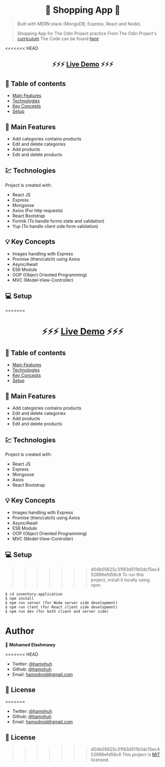 <h1 align="center">  🛒 Shopping App 🛒 </h1>

> Built with MERN stack (MongoDB, Express, React and Node).

> Shopping App for The Odin Project practice
> From The Odin Project's [curriculum](https://www.theodinproject.com/courses/nodejs/lessons/inventory-application)
> The Code can be found [here](https://github.com/hamohuh/inventory-application)

<<<<<<< HEAD
### <h2 align="center"> ⚡️⚡️⚡️ [Live Demo](https://afternoon-atoll-93127.herokuapp.com/) ⚡️⚡️⚡️ </h2>

## 📜 Table of contents

- [Main Features](#main-features)
- [Technologies](#technologies)
- [Key Concepts](#key-concepts)
- [Setup](#setup)

## 🚩 Main Features

- Add categories contains products
- Edit and delete categories
- Add products
- Edit and delete products

## 💹 Technologies

Project is created with:

- React JS
- Express
- Mongoose
- Axios (For http requests)
- React Bootstrap
- Formik (To handle forms state and validation)
- Yup (To handle client side form validation)

## 💡 Key Concepts

- Images handling with Express
- Promise (then/catch) using Axios
- Async/Await
- ES6 Module
- OOP (Object Oriented Programming)
- MVC (Model-View-Controller)

## 💻 Setup

=======
### <h1 align="center">  ⚡️⚡️⚡️ [Live Demo](https://afternoon-atoll-93127.herokuapp.com/) ⚡️⚡️⚡️ </h1>

## 📜 Table of contents
* [Main Features](#main-features)
* [Technologies](#technologies)
* [Key Concepts](#key-concepts)
* [Setup](#setup)


## 🚩 Main Features
* Add categories contains products
* Edit and delete categories
* Add products
* Edit and delete products

## 💹 Technologies
Project is created with:
* React JS
* Express
* Mongoose
* Axios
* React Bootstrap

## 💡 Key Concepts
* Images handling with Express
* Promise (then/catch) using Axios
* Async/Await
* ES6 Module
* OOP (Object Oriented Programming)
* MVC (Model-View-Controller)

## 💻 Setup
>>>>>>> d04b05625c31f83d511b0dc15ec452896efd58c8
To run this project, install it locally using npm:

```
$ cd inventory-application
$ npm install
$ npm run server (for Node server side development)
$ npm run clent (for React client side development)
$ npm run dev (for both client and server side)
```

# Author

👤 **Mohamed Elashmawy**

<<<<<<< HEAD
- Twitter: [@hamohuh](https://twitter.com/hamohuh)
- Github: [@hamohuh](https://github.com/hamohuh)
- Email: [hamodroid@gmail.com](mailto:hamodroid@gmail.com)

## 📝 License

=======
* Twitter: [@hamohuh](https://twitter.com/hamohuh)
* Github: [@hamohuh](https://github.com/hamohuh)
* Email: [hamodroid@gmail.com](mailto:hamodroid@gmail.com)

## 📝 License
>>>>>>> d04b05625c31f83d511b0dc15ec452896efd58c8
This project is [MIT](./LICENSE) licensed.
